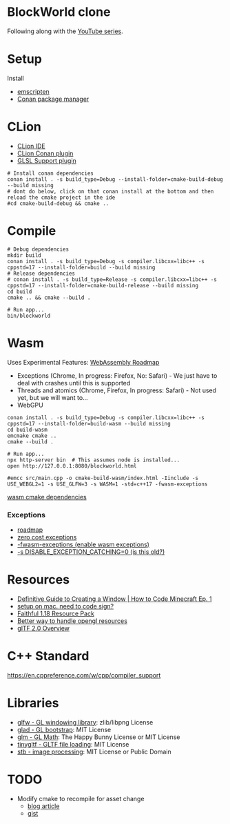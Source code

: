# BlockWorld clone

Following along with the [YouTube series](https://www.youtube.com/watch?v=HhH_9DnMBgw).

# Setup

Install

* [emscripten](https://emscripten.org/)
* [Conan package manager](https://conan.io/)

# CLion

* [CLion IDE](https://www.jetbrains.com/clion/)
* [CLion Conan plugin](https://intellij-support.jetbrains.com/hc/en-us/community/posts/360008851580-How-to-use-Conan-Package-Manager-for-C-on-CLion-Mac)
* [GLSL Support plugin](https://plugins.jetbrains.com/plugin/6993-glsl-support)

```shell
# Install conan dependencies
conan install . -s build_type=Debug --install-folder=cmake-build-debug --build missing
# dont do below, click on that conan install at the bottom and then reload the cmake project in the ide
#cd cmake-build-debug && cmake ..
```

# Compile

```shell
# Debug dependencies
mkdir build
conan install . -s build_type=Debug -s compiler.libcxx=libc++ -s cppstd=17 --install-folder=build --build missing
# Release dependencies
# conan install . -s build_type=Release -s compiler.libcxx=libc++ -s cppstd=17 --install-folder=cmake-build-release --build missing
cd build
cmake .. && cmake --build .

# Run app...
bin/blockworld
```

# Wasm

Uses Experimental Features: [WebAssembly Roadmap](https://webassembly.org/roadmap/)

* Exceptions (Chrome, In progress: Firefox, No: Safari) - We just have to deal with crashes until this is supported
* Threads and atomics (Chrome, Firefox, In progress: Safari) - Not used yet, but we will want to...
* WebGPU

```shell
conan install . -s build_type=Debug -s compiler.libcxx=libc++ -s cppstd=17 --install-folder=build-wasm --build missing
cd build-wasm
emcmake cmake ..
cmake --build .

# Run app...
npx http-server bin  # This assumes node is installed...
open http://127.0.0.1:8080/blockworld.html

#emcc src/main.cpp -o cmake-build-wasm/index.html -Iinclude -s USE_WEBGL2=1 -s USE_GLFW=3 -s WASM=1 -std=c++17 -fwasm-exceptions
```

[wasm cmake dependencies](https://stackoverflow.com/questions/55869531/how-to-use-emscripten-with-cmake-for-project-dependencies)

### Exceptions

* [roadmap](https://webassembly.org/roadmap/)
* [zero cost exceptions](https://github.com/WebAssembly/design/issues/1078)
* [-fwasm-exceptions (enable wasm exceptions)](https://emscripten.org/docs/porting/exceptions.html)
* [-s DISABLE_EXCEPTION_CATCHING=0 (is this old?)](https://brionv.com/log/2019/10/24/exception-handling-in-emscripten-how-it-works-and-why-its-disabled-by-default/)

# Resources

* [Definitive Guide to Creating a Window | How to Code Minecraft Ep. 1](https://www.youtube.com/watch?v=HhH_9DnMBgw)
* [setup on mac. need to code sign?](https://giovanni.codes/opengl-setup-in-macos/)
* [Faithful 1.18 Resource Pack](https://faithful.team/faithful-1-18/)
* [Better way to handle opengl resources](https://github.com/polytypic/gl.cpp)
* [glTF 2.0 Overview](https://kcoley.github.io/glTF/specification/2.0/figures/gltfOverview-2.0.0a.png)

# C++ Standard

https://en.cppreference.com/w/cpp/compiler_support

# Libraries

* [glfw - GL windowing library](https://www.glfw.org/):  zlib/libpng License
* [glad - GL bootstrap](https://github.com/Dav1dde/glad): MIT License
* [glm - GL Math](https://github.com/g-truc/glm): The Happy Bunny License or MIT License
* [tinygltf - GLTF file loading](https://github.com/syoyo/tinygltf): MIT License
* [stb - image processing](https://github.com/nothings/stb): MIT License or Public Domain

# TODO

* Modify cmake to recompile for asset change
    * [blog article](https://jeremimucha.com/2021/05/cmake-managing-resources/)
    * [gist](https://gist.github.com/jamcodes/f79b3be24ed40c6c224cc9e91d3061cc)
